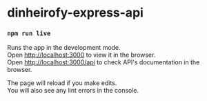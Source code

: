 # dinheirofy-express-api

### `npm run live`

Runs the app in the development mode.<br>
Open [http://localhost:3000](http://localhost:3000) to view it in the browser.<br>
Open [http://localhost:3000/api](http://localhost:3000/api) to check API's documentation in the browser.

The page will reload if you make edits.<br>
You will also see any lint errors in the console.